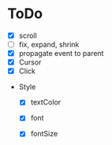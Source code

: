 # ToDo
* [x] scroll
* [ ] fix, expand, shrink
* [x] propagate event to parent
* [x] Cursor
* [x] Click
* Style
    * [x] textColor
    * [x] font
    * [x] fontSize

